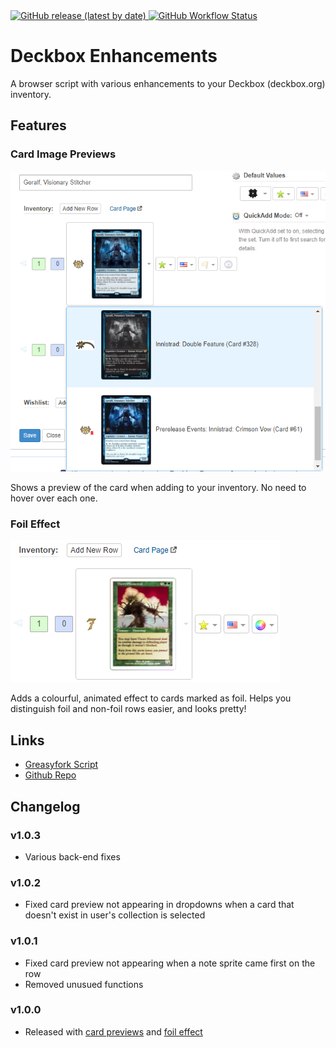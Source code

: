 <a href="https://github.com/stuson/deckbox-enhancements/releases">
    <img alt="GitHub release (latest by date)" src="https://img.shields.io/github/v/release/stuson/deckbox-enhancements">
</a>
<a href="https://github.com/stuson/deckbox-enhancements/actions/workflows/build-userscript.yml">
<img alt="GitHub Workflow Status" src="https://img.shields.io/github/workflow/status/stuson/deckbox-enhancements/Build%20Userscript">
</a>

# Deckbox Enhancements

A browser script with various enhancements to your Deckbox (deckbox.org) inventory.

## Features

### Card Image Previews

![Feature: Card Preview](https://raw.githubusercontent.com/stuson/deckbox-enhancements/main/res/img/feature_cardpreview.png)

Shows a preview of the card when adding to your inventory. No need to hover over each one.

### Foil Effect

![Feature: Foil Effect](https://raw.githubusercontent.com/stuson/deckbox-enhancements/main/res/img/feature_foileffect.png)

Adds a colourful, animated effect to cards marked as foil. Helps you distinguish foil and non-foil rows easier, and looks pretty!

## Links

-   [Greasyfork Script](https://greasyfork.org/en/scripts/436920-deckbox-enhancements)
-   [Github Repo](https://greasyfork.org/en/scripts/436920-deckbox-enhancements)

## Changelog

### v1.0.3

-   Various back-end fixes

### v1.0.2

-   Fixed card preview not appearing in dropdowns when a card that doesn't exist in user's collection is selected

### v1.0.1

-   Fixed card preview not appearing when a note sprite came first on the row
-   Removed unusued functions

### v1.0.0

-   Released with [card previews](#card-image-previews) and [foil effect](#foil-effect)
